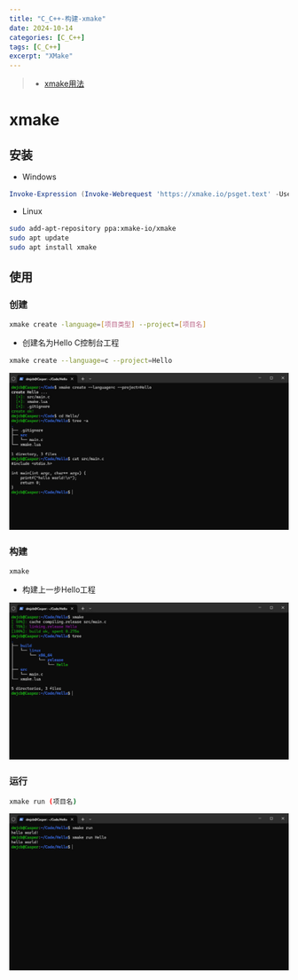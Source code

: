 ```yaml
---
title: "C_C++-构建-xmake"
date: 2024-10-14
categories: [C_C++]
tags: [C_C++]
excerpt: "XMake"
---
```


> - [xmake用法](https://xmake.io/#/zh-cn/about/introduction)

# xmake

## 安装

- Windows

```powershell
Invoke-Expression (Invoke-Webrequest 'https://xmake.io/psget.text' -UseBasicParsing).Content
```

- Linux

```sh
sudo add-apt-repository ppa:xmake-io/xmake
sudo apt update
sudo apt install xmake
```

## 使用

### 创建

```sh
xmake create -language=[项目类型] --project=[项目名]
```

- 创建名为Hello C控制台工程

```sh
xmake create --language=c --project=Hello
```

![](/Resource/Imgur/20241107_005519.jpg)


### 构建

```sh
xmake
```

- 构建上一步Hello工程

![](/Resource/Imgur/20241107_005926.jpg)

### 运行

```sh
xmake run (项目名)
```

![](/Resource/Imgur/20241107_010121.jpg)

